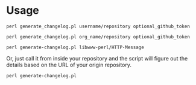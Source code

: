 # Usage

`perl generate_changelog.pl username/repository optional_github_token`

`perl generate_changelog.pl org_name/repository optional_github_token`

`perl generate-changelog.pl libwww-perl/HTTP-Message`

Or, just call it from inside your repository and the script will figure out the
details based on the URL of your origin repository.

`perl generate-changelog.pl`
